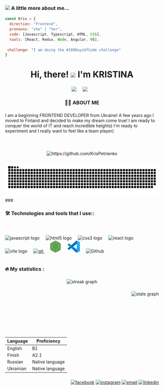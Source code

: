 <br clear="both">

### <img src="https://media.giphy.com/media/VgCDAzcKvsR6OM0uWg/giphy.gif" width="50"> A little more about me...  

```javascript
const Kris = {
  direction: "Frontend",
  pronouns: "she" | "her",
  code: [Javascript, Typescript, HTML, CSS],
  tools: [React, Redux, Node, Angular, VS],
  
 challenge: "I am doing the #100DaysOfCode challenge"
}
```


###

<h1 align="center">Hi, there! <img src="https://emojis.slackmojis.com/emojis/images/1588315024/8823/hyperkitty.gif?1588315024" width="30" /> I'm KRISTINA</h1>

###

<p align="center">
  <a target="_blank"href="https://www.linkedin.com/in/khrystyna-petriienko-3b8823208/"><img src="https://img.shields.io/badge/linkedin-%230077B5.svg?&style=for-the-badge&logo=linkedin&logoColor=white" /></a>&nbsp;&nbsp;&nbsp;&nbsp;
  <a href="mailto:hpetrienko@gmail.com?subject=Hello%20Ileri,%20From%20Github"><img src="https://img.shields.io/badge/gmail-%23D14836.svg?&style=for-the-badge&logo=gmail&logoColor=white" /></a>&nbsp;&nbsp;&nbsp;&nbsp;
</p>

###
<h3 align="center">👩‍💻  ABOUT ME</h3>

###

<p align="left">I am a beginning FRONTEND DEVELOPER from Ukraine! A few years ago I moved to Finland and decided to make my dream come true! I am ready to conquer the world of IT and reach incredible heights) I'm ready to experiment and I really want to feel like a team player)</p>

###

<p align="center">
  <br> <br>
  <img src="https://komarev.com/ghpvc/?username=KrisPetrienko" alt="https://github.com/KrisPetrienko" />
</p>

###

<picture>
  <source media="(prefers-color-scheme: dark)" srcset="https://raw.githubusercontent.com/holic-x/holic-x/output/github-contribution-grid-snake-dark.svg">
  <source media="(prefers-color-scheme: light)" srcset="https://raw.githubusercontent.com/holic-x/holic-x/output/github-contribution-grid-snake.svg">
  <img alt="github contribution grid snake animation" src="https://raw.githubusercontent.com/adorabled4/adorabled4/output/github-contribution-grid-snake.svg">
</picture>
###

<h3 align="left">🛠 Technologies and tools that I use::</h3>
<br>

###

<div align="left">
  <img src="https://cdn.jsdelivr.net/gh/devicons/devicon/icons/javascript/javascript-original.svg" height="40" alt="javascript logo"  />
  <img width="12" />
  <img src="https://cdn.jsdelivr.net/gh/devicons/devicon/icons/html5/html5-original.svg" height="40" alt="html5 logo"  />
  <img width="12" />
  <img src="https://cdn.jsdelivr.net/gh/devicons/devicon/icons/css3/css3-original.svg" height="40" alt="css3 logo"  />
  <img width="12" />
  <img src="https://cdn.jsdelivr.net/gh/devicons/devicon/icons/react/react-original.svg" height="40" alt="react logo"  />
  <img width="12" />
  <img src="https://skillicons.dev/icons?i=vite" height="40" alt="vite logo"  />
  <img width="12" />
  <a href="https://git-scm.com/" target="_blank"> <img src="https://www.vectorlogo.zone/logos/git-scm/git-scm-icon.svg" alt="git" width="40" height="40"/> </a>
  <img width="12" />
  <img  src="https://raw.githubusercontent.com/devicons/devicon/1119b9f84c0290e0f0b38982099a2bd027a48bf1/icons/nodejs/nodejs-plain.svg" alt="NodeJS" width="40" height="40"/>
  <img width="12" />
  <img  src="https://raw.githubusercontent.com/devicons/devicon/1119b9f84c0290e0f0b38982099a2bd027a48bf1/icons/vscode/vscode-original.svg" alt="VSCode" width="40" height="40"/>
  <img width="12" />
  <img  src="https://github.com/CyrisXD/CyrisXD/raw/master/assets/Github.png" alt="Github" width="40" height="40"/>
  <img width="12" />

</div>
<br>

###

<h3 align="left">🔥 My statistics :</h3>

###

<div align="center">
  <img src="https://streak-stats.demolab.com?user=KrisPetrienko&locale=en&mode=daily&theme=dark&hide_border=false&border_radius=5&order=3" height="220" alt="streak graph"  />
</div>

###

<div align="left">
  <img align="right" src="https://github-readme-stats.vercel.app/api?username=KrisPetrienko&hide_title=false&hide_rank=false&show_icons=true&include_all_commits=true&count_private=true&disable_animations=false&theme=dracula&locale=en&hide_border=false&order=1" height="150" alt="stats graph"  />


| Language      | Proficiency                                                               |
| ------------- | ------------------------------------------------------------------------- |
| English       | B1                                                                        |
| Finish        | A2.1                                                                      |
| Russian       | Native language                                                           |
| Ukrainian     | Native language                                                           |
</div>

###

<p align="right">
<a href="https://www.facebook.com/100058492570835"><img src="https://img.icons8.com/color/96/000000/facebook.png" alt="facebook"/></a>
<a href="https://www.instagram.com/khristinapetrienko/?igsh=MWp4cGY4dHp4dGVoeg%3D%3D"><img src="https://img.icons8.com/color/96/000000/instagram-new.png" alt="instagram"/></a>
<a href="mailto:hpetrienko@gmail.com"><img src="https://img.icons8.com/color/96/000000/gmail.png" alt="email"/></a>
<a href="https://www.linkedin.com/in/khrystyna-petriienko-3b8823208/"><img src="https://img.icons8.com/color/96/000000/linkedin.png" alt="linkedin"/></a>
</p>

